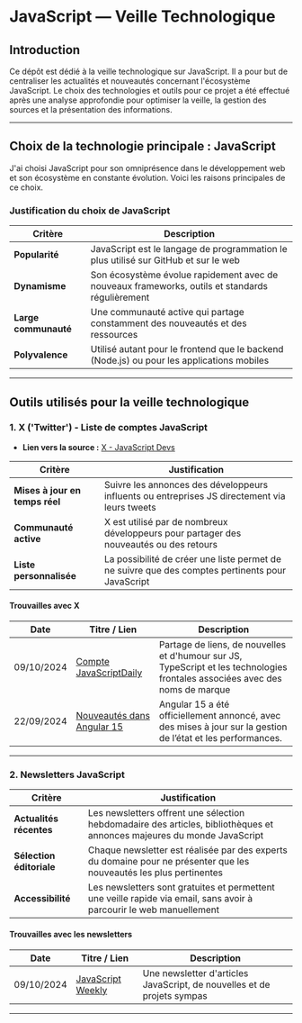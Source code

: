# JavaScript — Veille Technologique

## Introduction

Ce dépôt est dédié à la veille technologique sur JavaScript. Il a pour but de centraliser les actualités et nouveautés concernant l'écosystème JavaScript. Le choix des technologies et outils pour ce projet a été effectué après une analyse approfondie pour optimiser la veille, la gestion des sources et la présentation des informations.

---

## Choix de la technologie principale : JavaScript

J'ai choisi JavaScript pour son omniprésence dans le développement web et son écosystème en constante évolution. Voici les raisons principales de ce choix.

### Justification du choix de JavaScript

| Critère              | Description                                                                                   |
|----------------------|-----------------------------------------------------------------------------------------------|
| **Popularité**        | JavaScript est le langage de programmation le plus utilisé sur GitHub et sur le web          |
| **Dynamisme**         | Son écosystème évolue rapidement avec de nouveaux frameworks, outils et standards régulièrement |
| **Large communauté**  | Une communauté active qui partage constamment des nouveautés et des ressources                |
| **Polyvalence**       | Utilisé autant pour le frontend que le backend (Node.js) ou pour les applications mobiles    |

---

## Outils utilisés pour la veille technologique

### 1. **X ('Twitter') - Liste de comptes JavaScript**

- **Lien vers la source :** [X - JavaScript Devs](https://x.com)

| Critère                     | Justification                                                                                      |
|-----------------------------|----------------------------------------------------------------------------------------------------|
| **Mises à jour en temps réel** | Suivre les annonces des développeurs influents ou entreprises JS directement via leurs tweets    |
| **Communauté active**       | X est utilisé par de nombreux développeurs pour partager des nouveautés ou des retours        |
| **Liste personnalisée**     | La possibilité de créer une liste permet de ne suivre que des comptes pertinents pour JavaScript    |

#### Trouvailles avec X

| Date       | Titre / Lien                                                   | Description |
|------------|-----------------------------------------------------------------|-------------|
| 09/10/2024 | [Compte JavaScriptDaily](https://x.com/JavaScriptDaily)                      | Partage de liens, de nouvelles et d'humour sur JS, TypeScript et les technologies frontales associées avec des noms de marque |
| 22/09/2024 | [Nouveautés dans Angular 15](https://twitter.com/angular)       | Angular 15 a été officiellement annoncé, avec des mises à jour sur la gestion de l’état et les performances. |

---

### 2. **Newsletters JavaScript**

| Critère                       | Justification                                                                                     |
|-------------------------------|---------------------------------------------------------------------------------------------------|
| **Actualités récentes**        | Les newsletters offrent une sélection hebdomadaire des articles, bibliothèques et annonces majeures du monde JavaScript |
| **Sélection éditoriale**       | Chaque newsletter est réalisée par des experts du domaine pour ne présenter que les nouveautés les plus pertinentes |
| **Accessibilité**              | Les newsletters sont gratuites et permettent une veille rapide via email, sans avoir à parcourir le web manuellement |

#### Trouvailles avec les newsletters

| Date       | Titre / Lien                                           | Description |
|------------|---------------------------------------------------------|-------------|
| 09/10/2024 | [JavaScript Weekly](https://javascriptweekly.com/) | Une newsletter d'articles JavaScript, de nouvelles et de projets sympas |

---








